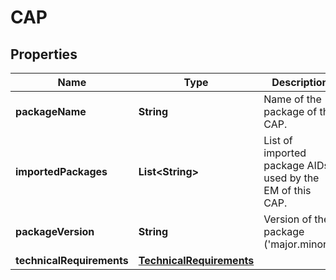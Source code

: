 # CAP

## Properties
Name | Type | Description | Notes
------------ | ------------- | ------------- | -------------
**packageName** | **String** | Name of the package of the CAP. |  [optional]
**importedPackages** | **List&lt;String&gt;** | List of imported package AIDs used by the EM of this CAP. |  [optional]
**packageVersion** | **String** | Version of the package (&#x27;major.minor&#x27;). |  [optional]
**technicalRequirements** | [**TechnicalRequirements**](TechnicalRequirements.md) |  |  [optional]
